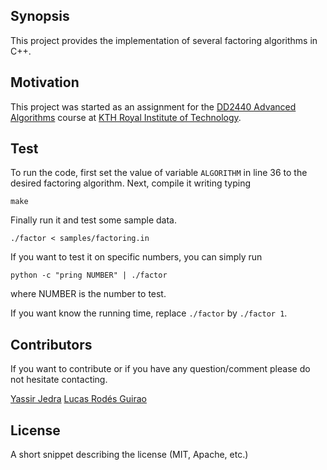 ## Synopsis

This project provides the implementation of several factoring algorithms in C++.

## Motivation

This project was started as an assignment for the [DD2440 Advanced Algorithms](https://www.kth.se/student/kurser/kurs/DD2440?l=en) course at [KTH Royal Institute of Technology](kth.se). 


## Test

To run the code, first set the value of variable `ALGORITHM` in line 36 to the desired factoring algorithm. 
Next, compile it writing typing 

	make


Finally run it and test some sample data.

	./factor < samples/factoring.in


If you want to test it on specific numbers, you can simply run

	python -c "pring NUMBER" | ./factor

where NUMBER is the number to test.

If you want know the running time, replace `./factor` by `./factor 1`.


## Contributors

If you want to contribute or if you have any question/comment please do not hesitate contacting.

[Yassir Jedra](mailto:jedra@kth.se)
[Lucas Rodés Guirao](mailto:hello@lucasrodesguirao.com)

## License

A short snippet describing the license (MIT, Apache, etc.)
